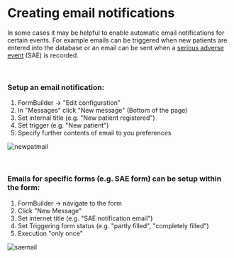 # Creating email notifications 

In some cases it may be helpful to enable automatic email notifications for certain events. For example emails can be triggered when new patients are entered into the database or an email can be sent when a [serious adverse event](https://en.wikipedia.org/wiki/Serious_adverse_event) (SAE) is recorded.

<br>

### Setup an email notification:
1. FormBuilder -> "Edit configuration"
2. In "Messages" click "New message" (Bottom of the page)
3. Set internal title (e.g. "New patient registered")
4. Set trigger (e.g. "New patient")
5. Specify further contents of email to you preferences

![newpatmail](https://github.com/PatrickRWright/SCTO/blob/master/DM/secuTrial/recipes/create_email_notification/fig/new_pat_email.png)

<br>

### Emails for specific forms (e.g. SAE form) can be setup within the form:
1. FormBuilder -> navigate to the form
2. Click "New Message"
3. Set internet title (e.g. "SAE notification email")
4. Set Triggering form status (e.g. "partly filled", "completely filled")
5. Execution "only once"

![saemail](https://github.com/PatrickRWright/SCTO/blob/master/DM/secuTrial/recipes/create_email_notification/fig/sae_email.png)

